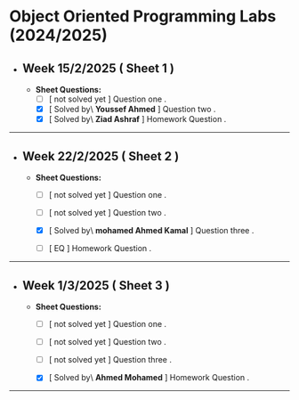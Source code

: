 # Object Oriented Programming Labs (2024/2025)

- ## Week 15/2/2025 ( Sheet 1 ) 
   
  - **Sheet Questions:**
	   - [ ] [ not solved yet ] Question one .
	   - [x] [ Solved by\ **Youssef Ahmed** ] Question two .
	   - [x] [ Solved by\ **Ziad Ashraf** ] Homework Question .

---


- ## Week 22/2/2025 ( Sheet 2 ) 
   
  - **Sheet Questions:**
	   - [ ] [ not solved yet ] Question one .
	   - [ ] [ not solved yet ] Question two .
	   - [x] [ Solved by\ **mohamed Ahmed Kamal** ] Question three .
	   - [ ] [ EQ ] Homework Question .


---

- ## Week 1/3/2025 ( Sheet 3 ) 
   
  - **Sheet Questions:**
	   - [ ] [ not solved yet ] Question one .
	   - [ ] [ not solved yet ] Question two .
	   - [ ] [ not solved yet ] Question three .
	   - [x] [ Solved by\ **Ahmed Mohamed** ] Homework Question .
     

---

